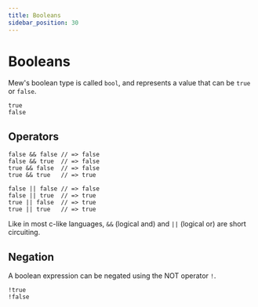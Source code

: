 ```yaml
---
title: Booleans
sidebar_position: 30
---
```


# Booleans

Mew's boolean type is called `bool`, and represents a value that can be `true` or `false`.

```mew
true
false
```

## Operators

```mew
false && false // => false
false && true  // => false
true && false  // => false
true && true   // => true

false || false // => false
false || true  // => true
true || false  // => true
true || true   // => true
```

Like in most c-like languages, `&&` (logical and) and `||` (logical or) are short circuiting.  

## Negation

A boolean expression can be negated using the NOT operator `!`.

```mew
!true
!false
```